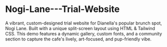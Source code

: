 # Nogi-Lane---Trial-Website
A vibrant, custom-designed trial website for Dianella's popular brunch spot, Nogi Lane. Built with a unique split-screen layout using HTML &amp; Tailwind CSS. This demo features a dynamic gallery, custom fonts, and a community section to capture the cafe's lively, art-focused, and pup-friendly vibe.
